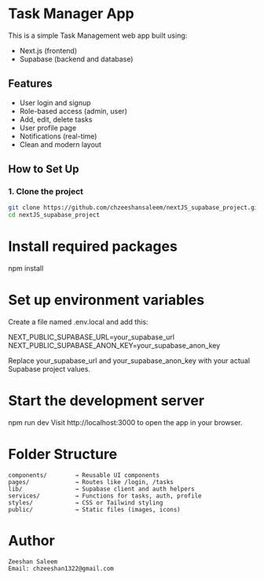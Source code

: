 # Task Manager App

This is a simple Task Management web app built using:

- Next.js (frontend)
- Supabase (backend and database)

## Features

- User login and signup
- Role-based access (admin, user)
- Add, edit, delete tasks
- User profile page
- Notifications (real-time)
- Clean and modern layout

## How to Set Up

### 1. Clone the project

```bash
git clone https://github.com/chzeeshansaleem/nextJS_supabase_project.git
cd nextJS_supabase_project
```
# Install required packages
npm install

# Set up environment variables
Create a file named .env.local and add this:

NEXT_PUBLIC_SUPABASE_URL=your_supabase_url
NEXT_PUBLIC_SUPABASE_ANON_KEY=your_supabase_anon_key

Replace your_supabase_url and your_supabase_anon_key with your actual Supabase project values.

# Start the development server
npm run dev
Visit http://localhost:3000 to open the app in your browser.

# Folder Structure
``` 
components/        → Reusable UI components
pages/             → Routes like /login, /tasks
lib/               → Supabase client and auth helpers
services/          → Functions for tasks, auth, profile
styles/            → CSS or Tailwind styling
public/            → Static files (images, icons)

```

# Author
```
Zeeshan Saleem
Email: chzeeshan1322@gmail.com
```